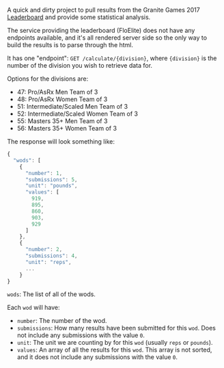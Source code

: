 A quick and dirty project to pull results from the Granite Games 2017 [Leaderboard](http://registration.floelite.com/competitions/10/divisions/51/scoreboard?page=1) and provide some statistical analysis.

The service providing the leaderboard (FloElite) does not have any endpoints available, and it's all rendered server side so the only way to build the results is to parse through the html.

It has one "endpoint": `GET /calculate/{division}`, where `{division}` is the number of the division you wish to retrieve data for.

Options for the divisions are:

- 47: Pro/AsRx Men Team of 3
- 48: Pro/AsRx Women Team of 3
- 51: Intermediate/Scaled Men Team of 3
- 52: Intermediate/Scaled Women Team of 3
- 55: Masters 35+ Men Team of 3
- 56: Masters 35+ Women Team of 3

The response will look something like:

```javascript
{
  "wods": [
    {
      "number": 1,
      "submissions": 5,
      "unit": "pounds",
      "values": [
        919,
        895,
        860,
        903,
        929
      ]
    },
    {
      "number": 2,
      "submissions": 4,
      "unit": "reps",
      ...
    }
}
```

`wods`: The list of all of the wods.

Each `wod` will have:

- `number`: The number of the wod.
- `submissions`: How many results have been submitted for this `wod`. Does not include any submissions with the value `0`.
- `unit`: The unit we are counting by for this `wod` (usually `reps` or `pounds`).
- `values`: An array of all the results for this `wod`. This array is not sorted, and it does not include any submissions with the value `0`.